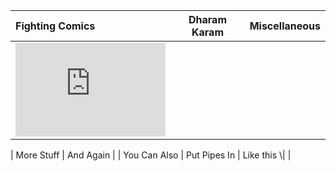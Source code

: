 | **Fighting Comics**     | **Dharam Karam**     | **Miscellaneous**    |
| :------------- | :----------: | -----------: |
|  <html><body><iframe src="https://docs.google.com/gview?url= https://github.com/sambitmohanty1/wonder-the-years97/blob/master/AWS_Well-Architected_Framework.pdf &embedded=true" style="width:100%; height:100%;" frameborder="0"></iframe>
  </body>
</html> | More Stuff   | And Again    |
| You Can Also   | Put Pipes In | Like this \| |
